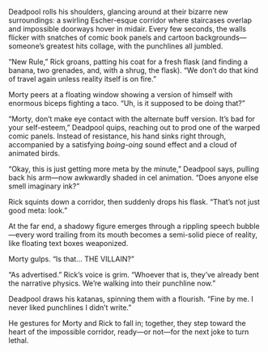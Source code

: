Deadpool rolls his shoulders, glancing around at their bizarre new surroundings: a swirling Escher-esque corridor where staircases overlap and impossible doorways hover in midair. Every few seconds, the walls flicker with snatches of comic book panels and cartoon backgrounds—someone’s greatest hits collage, with the punchlines all jumbled.  

“New Rule,” Rick groans, patting his coat for a fresh flask (and finding a banana, two grenades, and, with a shrug, the flask). “We don’t do that kind of travel again unless reality itself is on fire.”  

Morty peers at a floating window showing a version of himself with enormous biceps fighting a taco. “Uh, is it supposed to be doing that?”  

“Morty, don’t make eye contact with the alternate buff version. It’s bad for your self-esteem,” Deadpool quips, reaching out to prod one of the warped comic panels. Instead of resistance, his hand sinks right through, accompanied by a satisfying *boing-oing* sound effect and a cloud of animated birds.  

“Okay, this is just getting more meta by the minute,” Deadpool says, pulling back his arm—now awkwardly shaded in cel animation. “Does anyone else smell imaginary ink?”  

Rick squints down a corridor, then suddenly drops his flask. “That’s not just good meta: look.”  

At the far end, a shadowy figure emerges through a rippling speech bubble—every word trailing from its mouth becomes a semi-solid piece of reality, like floating text boxes weaponized.  

Morty gulps. “Is that… THE VILLAIN?”  

“As advertised.” Rick’s voice is grim. “Whoever that is, they’ve already bent the narrative physics. We’re walking into their punchline now.”  

Deadpool draws his katanas, spinning them with a flourish. “Fine by me. I never liked punchlines I didn’t write.”  

He gestures for Morty and Rick to fall in; together, they step toward the heart of the impossible corridor, ready—or not—for the next joke to turn lethal.